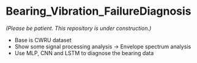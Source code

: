 # Bearing_Vibration_FailureDiagnosis


*(Please be patient. This repository is under construction.)*

- Base is CWRU dataset
- Show some signal processing analysis
  -> Envelope spectrum analysis
- Use MLP, CNN and LSTM to diagnose the bearing data
